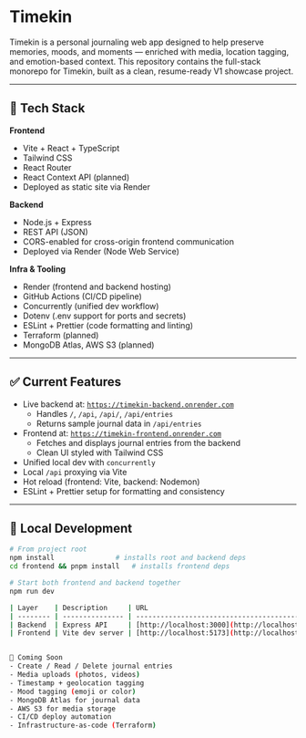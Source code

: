 # Timekin

Timekin is a personal journaling web app designed to help preserve memories, moods, and moments — enriched with media, location tagging, and emotion-based context. This repository contains the full-stack monorepo for Timekin, built as a clean, resume-ready V1 showcase project.

---

## 🧱 Tech Stack

**Frontend**

- Vite + React + TypeScript
- Tailwind CSS
- React Router
- React Context API (planned)
- Deployed as static site via Render

**Backend**

- Node.js + Express
- REST API (JSON)
- CORS-enabled for cross-origin frontend communication
- Deployed via Render (Node Web Service)

**Infra & Tooling**

- Render (frontend and backend hosting)
- GitHub Actions (CI/CD pipeline)
- Concurrently (unified dev workflow)
- Dotenv (.env support for ports and secrets)
- ESLint + Prettier (code formatting and linting)
- Terraform (planned)
- MongoDB Atlas, AWS S3 (planned)

---

## ✅ Current Features

- Live backend at: [`https://timekin-backend.onrender.com`](https://timekin-backend.onrender.com)
  - Handles `/`, `/api`, `/api/`, `/api/entries`
  - Returns sample journal data in `/api/entries`
- Frontend at: [`https://timekin-frontend.onrender.com`](https://timekin-frontend.onrender.com)
  - Fetches and displays journal entries from the backend
  - Clean UI styled with Tailwind CSS
- Unified local dev with `concurrently`
- Local `/api` proxying via Vite
- Hot reload (frontend: Vite, backend: Nodemon)
- ESLint + Prettier setup for formatting and consistency

---

## 🧪 Local Development

```bash
# From project root
npm install               # installs root and backend deps
cd frontend && pnpm install   # installs frontend deps

# Start both frontend and backend together
npm run dev

| Layer    | Description     | URL                                                                |
| -------- | --------------- | ------------------------------------------------------------------ |
| Backend  | Express API     | [http://localhost:3000](http://localhost:3000)                     |
| Frontend | Vite dev server | [http://localhost:5173](http://localhost:5173) (or next available) |


🚧 Coming Soon
- Create / Read / Delete journal entries
- Media uploads (photos, videos)
- Timestamp + geolocation tagging
- Mood tagging (emoji or color)
- MongoDB Atlas for journal data
- AWS S3 for media storage
- CI/CD deploy automation
- Infrastructure-as-code (Terraform)
```
